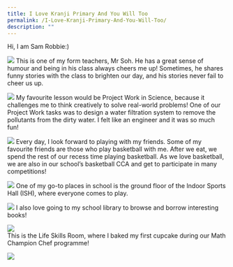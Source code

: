 ```yaml
---
title: I Love Kranji Primary And You Will Too
permalink: /I-Love-Kranji-Primary-And-You-Will-Too/
description: ""
---
```

Hi, I am Sam Robbie:)  
  
![](/images/Life%20@%20Kranji/Virtual%20Open%20House/Testimonials%20for%20our%20School/I%20Love%20Kranji%20Pri%20And%20You%20Too/K1.png) 
This is one of my form teachers, Mr Soh. He has a great sense of humour and being in his class always cheers me up! Sometimes, he shares funny stories with the class to brighten our day, and his stories never fail to cheer us up.  
 
 ![](/images/Life%20@%20Kranji/Virtual%20Open%20House/Testimonials%20for%20our%20School/I%20Love%20Kranji%20Pri%20And%20You%20Too/K2.png)
My favourite lesson would be Project Work in Science, because it challenges me to think creatively to solve real-world problems! One of our Project Work tasks was to design a water filtration system to remove the pollutants from the dirty water. I felt like an engineer and it was so much fun!

![](/images/Life%20@%20Kranji/Virtual%20Open%20House/Testimonials%20for%20our%20School/I%20Love%20Kranji%20Pri%20And%20You%20Too/K3.png)
Every day, I look forward to playing with my friends. Some of my favourite friends are those who play basketball with me. After we eat, we spend the rest of our recess time playing basketball. As we love basketball, we are also in our school’s basketball CCA and get to participate in many competitions!  
 
 ![](/images/Life%20@%20Kranji/Virtual%20Open%20House/Testimonials%20for%20our%20School/I%20Love%20Kranji%20Pri%20And%20You%20Too/K4.jpg)
One of my go-to places in school is the ground floor of the Indoor Sports Hall (ISH), where everyone comes to play.  
  
![](/images/Life%20@%20Kranji/Virtual%20Open%20House/Testimonials%20for%20our%20School/I%20Love%20Kranji%20Pri%20And%20You%20Too/K5.jpg)
I also love going to my school library to browse and borrow interesting books!  
  
![](/images/Life%20@%20Kranji/Virtual%20Open%20House/Testimonials%20for%20our%20School/I%20Love%20Kranji%20Pri%20And%20You%20Too/K6.jpg)  
This is the Life Skills Room, where I baked my first cupcake during our Math Champion Chef programme!  
  
![](/images/Life%20@%20Kranji/Virtual%20Open%20House/Testimonials%20for%20our%20School/I%20Love%20Kranji%20Pri%20And%20You%20Too/K7.png)